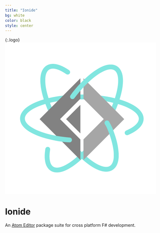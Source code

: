 ```yaml
---
title: "Ionide"
bg: white
color: black
style: center
---
```

{:.logo}
![](/img/ionide.png)

# Ionide

An [Atom Editor](http://atom.io) package suite for cross platform F# development.
